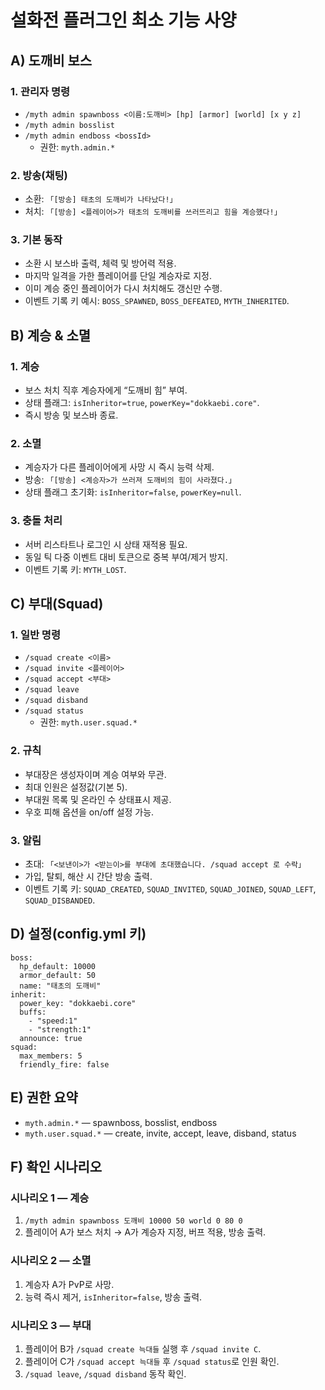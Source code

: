 # 설화전 플러그인 최소 기능 사양

## A) 도깨비 보스

### 1. 관리자 명령
- `/myth admin spawnboss <이름:도깨비> [hp] [armor] [world] [x y z]`
- `/myth admin bosslist`
- `/myth admin endboss <bossId>`
  - 권한: `myth.admin.*`

### 2. 방송(채팅)
- 소환: `「[방송] 태초의 도깨비가 나타났다!」`
- 처치: `「[방송] <플레이어>가 태초의 도깨비를 쓰러뜨리고 힘을 계승했다!」`

### 3. 기본 동작
- 소환 시 보스바 출력, 체력 및 방어력 적용.
- 마지막 일격을 가한 플레이어를 단일 계승자로 지정.
- 이미 계승 중인 플레이어가 다시 처치해도 갱신만 수행.
- 이벤트 기록 키 예시: `BOSS_SPAWNED`, `BOSS_DEFEATED`, `MYTH_INHERITED`.

## B) 계승 & 소멸

### 1. 계승
- 보스 처치 직후 계승자에게 “도깨비 힘” 부여.
- 상태 플래그: `isInheritor=true`, `powerKey="dokkaebi.core"`.
- 즉시 방송 및 보스바 종료.

### 2. 소멸
- 계승자가 다른 플레이어에게 사망 시 즉시 능력 삭제.
- 방송: `「[방송] <계승자>가 쓰러져 도깨비의 힘이 사라졌다.」`
- 상태 플래그 초기화: `isInheritor=false`, `powerKey=null`.

### 3. 충돌 처리
- 서버 리스타트나 로그인 시 상태 재적용 필요.
- 동일 틱 다중 이벤트 대비 토큰으로 중복 부여/제거 방지.
- 이벤트 기록 키: `MYTH_LOST`.

## C) 부대(Squad)

### 1. 일반 명령
- `/squad create <이름>`
- `/squad invite <플레이어>`
- `/squad accept <부대>`
- `/squad leave`
- `/squad disband`
- `/squad status`
  - 권한: `myth.user.squad.*`

### 2. 규칙
- 부대장은 생성자이며 계승 여부와 무관.
- 최대 인원은 설정값(기본 5).
- 부대원 목록 및 온라인 수 상태표시 제공.
- 우호 피해 옵션을 on/off 설정 가능.

### 3. 알림
- 초대: `「<보낸이>가 <받는이>를 부대에 초대했습니다. /squad accept 로 수락」`
- 가입, 탈퇴, 해산 시 간단 방송 출력.
- 이벤트 기록 키: `SQUAD_CREATED`, `SQUAD_INVITED`, `SQUAD_JOINED`, `SQUAD_LEFT`, `SQUAD_DISBANDED`.

## D) 설정(config.yml 키)
```
boss:
  hp_default: 10000
  armor_default: 50
  name: "태초의 도깨비"
inherit:
  power_key: "dokkaebi.core"
  buffs:
    - "speed:1"
    - "strength:1"
  announce: true
squad:
  max_members: 5
  friendly_fire: false
```

## E) 권한 요약
- `myth.admin.*` — spawnboss, bosslist, endboss
- `myth.user.squad.*` — create, invite, accept, leave, disband, status

## F) 확인 시나리오

### 시나리오 1 — 계승
1. `/myth admin spawnboss 도깨비 10000 50 world 0 80 0`
2. 플레이어 A가 보스 처치 → A가 계승자 지정, 버프 적용, 방송 출력.

### 시나리오 2 — 소멸
1. 계승자 A가 PvP로 사망.
2. 능력 즉시 제거, `isInheritor=false`, 방송 출력.

### 시나리오 3 — 부대
1. 플레이어 B가 `/squad create 늑대들` 실행 후 `/squad invite C`.
2. 플레이어 C가 `/squad accept 늑대들` 후 `/squad status`로 인원 확인.
3. `/squad leave`, `/squad disband` 동작 확인.
